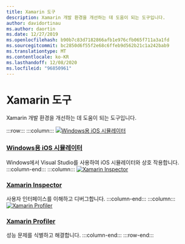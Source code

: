 ```yaml
---
title: Xamarin 도구
description: Xamarin 개발 환경을 개선하는 데 도움이 되는 도구입니다.
author: davidortinau
ms.author: daortin
ms.date: 12/27/2019
ms.openlocfilehash: b90b7c83d7182866afb1e976cfb065f711a3a1fd
ms.sourcegitcommit: bc2850d6f55f2e68c6ffeb9d562b21c1a242bab9
ms.translationtype: MT
ms.contentlocale: ko-KR
ms.lasthandoff: 12/08/2020
ms.locfileid: "96850961"
---
```

# <a name="xamarin-tools"></a>Xamarin 도구

Xamarin 개발 환경을 개선하는 데 도움이 되는 도구입니다.

:::row:::
    :::column:::
[![Windows용 iOS 시뮬레이터](~/media/index/xamarin-tools-windows-simulator.svg?branch=master)](~/tools/ios-simulator/index.md)

### <a name="ios-simulator-for-windows"></a>[Windows용 iOS 시뮬레이터](~/tools/ios-simulator/index.md)

Windows에서 Visual Studio를 사용하여 iOS 시뮬레이터와 상호 작용합니다.
    :::column-end:::
    :::column:::
[![Xamarin Inspector](~/media/index/xamarin-tools-inspector.svg?branch=master)](~/tools/inspector/index.md)

### <a name="xamarin-inspector"></a>[Xamarin Inspector](~/tools/inspector/index.md)

사용자 인터페이스를 이해하고 디버그합니다.
    :::column-end:::
    :::column:::
[![Xamarin Profiler](~/media/index/xamarin-tools-profiler.svg?branch=master)](~/tools/profiler/index.md)

### <a name="xamarin-profiler"></a>[Xamarin Profiler](~/tools/profiler/index.md)

성능 문제를 식별하고 해결합니다.
    :::column-end:::
:::row-end:::
